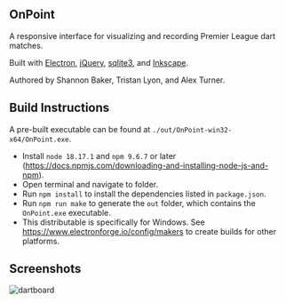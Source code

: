 ## OnPoint
A responsive interface for visualizing and recording Premier League dart matches.

Built with [Electron](https://www.electronjs.org/), [jQuery](https://jquery.com/), [sqlite3](https://www.npmjs.com/package/sqlite3), and [Inkscape](https://inkscape.org/).

Authored by Shannon Baker, Tristan Lyon, and Alex Turner.

## Build Instructions
A pre-built executable can be found at `./out/OnPoint-win32-x64/OnPoint.exe`.

- Install `node 18.17.1` and `npm 9.6.7` or later (<https://docs.npmjs.com/downloading-and-installing-node-js-and-npm>).
- Open terminal and navigate to folder.
- Run `npm install` to install the dependencies listed in `package.json`.
- Run `npm run make` to generate the `out` folder, which contains the `OnPoint.exe` executable.
- This distributable is specifically for Windows. See <https://www.electronforge.io/config/makers> to create builds for other platforms.

## Screenshots
![dartboard](https://github.com/user-attachments/assets/95d83fa8-3e55-4ec9-8b19-039a1e996867)
